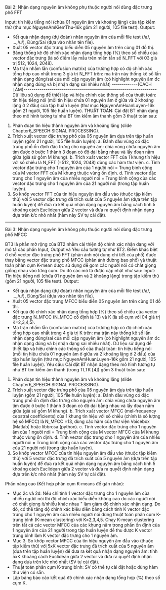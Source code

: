 Bài 2: Nhận dạng nguyên âm không phụ thuộc người nói dùng đặc trưng phổ FFT

Input: tín hiệu tiếng nói (chứa 01 nguyên âm và khoảng lặng) của tập kiểm thử
(thư mục NguyenAmKiemThu-16k gồm 21 người, 105 file test).
Output: 
- Kết quả nhận dạng (dự đoán) nhãn nguyên âm của mỗi file test (/a/, …,/u/), Đúng/Sai (dựa vào nhãn tên file).
- Xuất 05 vector đặc trưng biểu diễn 05 nguyên âm trên cùng 01 đồ thị.
- Bảng thống kê độ chính xác nhận dạng tổng hợp (%) theo số chiều của vector đặc 
trưng (là số điểm lấy mẫu trên miền tần số N_FFT với 03 giá trị 512, 1024, 2048).
- Ma trận nhầm lẫn (confusion matrix) của trường hợp có độ chính xác tổng hợp cao 
nhất trong 3 giá trị N_FFT trên: ma trận này thống kê số lần nhận dạng đúng/sai của 
mỗi cặp nguyên âm (có highlight nguyên âm đc nhận dạng đúng và bị nhận dạng sai 
nhiều nhất)
-------------(CÁCH LÀM)-------------------------------------------------------------------
Dữ liệu sử dụng để thiết lập và hiệu chỉnh các thông số của thuật toán: tín hiệu tiếng nói
 (mỗi tín hiệu chứa 01 nguyên âm ở giữa và 2 khoảng lặng ở 2 đầu) của tập huấn luyện
(thư mục NguyenAmHuanLuyen-16k gồm 21 người, 105 file huấn luyện).
THUẬT TOÁN:
Cài đặt BT nhận dạng theo mô hình tương tự như BT tìm kiếm âm thanh gồm 3 thuật toán sau:
1. Phân đoạn tín hiệu thành nguyên âm và khoảng lặng (slide Chapter6_SPEECH SIGNAL PROCESSING).
2. Trích xuất vector đặc trưng phổ của 05 nguyên âm dựa trên tập huấn luyện (gồm 21 người, 105 file huấn luyện):
a. Đánh dấu vùng có đặc trưng phổ ổn định đặc trưng cho nguyên âm: chia vùng chứa nguyên âm tìm được ở bước 1 thành
          3 đoạn có độ dài bằng nhau và lấy đoạn nằm giữa (giả sử gồm M khung).
b. Trích xuất vector FFT của 1 khung tín hiệu với số chiều là N_FFT (=512, 1024, 2048) dùng các hàm thư viện.
c. Tính vector đặc trưng cho 1 nguyên âm của 1 người nói = Trung bình cộng của M vector FFT của M khung thuộc vùng ổn định.
d. Tính vector đặc trưng cho 1 nguyên âm của nhiều người nói = Trung bình cộng của các vector đặc trưng cho 1 nguyên âm
        của 21 người nói (trong tập huấn luyện).
4. So khớp vector FFT của tín hiệu nguyên âm đầu vào (thuộc tập kiểm thử) với 5 vector đặc trưng đã trích xuất của 5 nguyên âm
    (dựa trên tập huấn luyện) để đưa ra kết quả nhận dạng nguyên âm bằng cách tính 5 khoảng cách Euclidean giữa 2 vector và
   đưa ra quyết định nhận dạng dựa trên k/c nhỏ nhất (hàm này SV tự cài đặt).

__________________________________________
Bài 3: Nhận dạng nguyên âm không phụ thuộc người nói dùng đặc trưng phổ MFCC

BT3 là phần mở rộng của BT2 nhằm cải thiện độ chính xác nhận dạng với mô tả các phần 
Input, Output và Yêu cầu tương tự như BT2. Điểm khác biệt ở chỗ vector đặc trưng phổ FFT 
(phản ánh nội dung chi tiết của phổ) được thay bằng vector đặc trưng phổ MFCC (phản ánh 
đường bao phổ) và thuật toán phân cụm K-mean được sử dụng để gom các người nói có 
chất giọng giống nhau vào từng cụm. Do đó các mô tả được cập nhật như sau:
Input: 
Tín hiệu tiếng nói (chứa 01 nguyên âm và 2 khoảng lặng) trong tập kiểm thử (gồm 21 người, 
105 file test).
Output: 
- Kết quả nhận dạng (dự đoán) nhãn nguyên âm của mỗi file test (/a/, …,/u/), Đúng/Sai 
(dựa vào nhãn tên file).
- Xuất 05 vector đặc trưng MFCC biểu diễn 05 nguyên âm trên cùng 01 đồ thị.
- Kết quả độ chính xác nhận dạng tổng hợp (%) theo số chiều của vector đặc trưng 
N_MFCC (N_MFCC cố định là 13) và K (là số cụm với 04 giá trị K=2,3,4,5).
- Ma trận nhầm lẫn (confusion matrix) của trường hợp có độ chính xác tổng hợp cao 
nhất trong 4 giá trị K trên: ma trận này thống kê số lần nhận dạng đúng/sai của mỗi 
cặp nguyên âm (có highlight nguyên âm đc nhận dạng đúng và bị nhận dạng sai 
nhiều nhất).
Dữ liệu sử dụng để thiết lập và hiệu chỉnh các thông số của thuật toán: 
tín hiệu tiếng nói (mỗi tín hiệu chứa 01 nguyên âm ở giữa và 2 khoảng lặng ở 2 đầu) của tập 
huấn luyện (thư mục NguyenAmHuanLuyen-16k gồm 21 người, 105 file huấn luyện).
Yêu cầu:
Cài đặt BT nhận dạng theo mô hình tương tự như BT tìm kiếm âm thanh (trong TLTK [4]) 
gồm 3 thuật toán sau:
1. Phân đoạn tín hiệu thành nguyên âm và khoảng lặng (slide Chapter6_SPEECH SIGNAL 
PROCESSING).
2. Trích xuất vector đặc trưng phổ của 05 nguyên âm dựa trên tập huấn luyện (gồm 21 
người, 105 file huấn luyện):
a. Đánh dấu vùng có đặc trưng phổ ổn định đặc trưng cho nguyên âm: chia vùng 
chứa nguyên âm tìm được ở bước 1 thành 3 đoạn có độ dài bằng nhau và lấy 
đoạn nằm giữa (giả sử gồm M khung).
b. Trích xuất vector MFCC (mel-frequency cepstral coefficients) của 1 khung tín 
hiệu với số chiều (chính là số lượng hệ số MFCC) là N_MFCC =13, dùng các 
hàm của thư viện Voicebox (Matlab) hoặc libbrosa (python).
c. Tính vector đặc trưng cho 1 nguyên âm của 1 người nói = Trung bình cộng 
của M vector MFCC của M khung thuộc vùng ổn định.
d. Tính vector đặc trưng cho 1 nguyên âm của nhiều người nói = Trung bình 
cộng của các vector đặc trưng cho 1 nguyên âm của 21 người nói (trong tập 
huấn luyện).
3. So khớp vector MFCC của tín hiệu nguyên âm đầu vào (thuộc tập kiểm thử) với 5 
vector đặc trưng đã trích xuất của 5 nguyên âm (dựa trên tập huấn luyện) để đưa ra 
kết quả nhận dạng nguyên âm bằng cách tính 5 khoảng cách Euclidean giữa 2 vector 
và đưa ra quyết định nhận dạng dựa trên k/c nhỏ nhất (hàm này SV tự cài đặt).

Phần nâng cao (Kết hợp phân cụm K-means để gán nhãn):
- Mục 2c và 2d: Nếu chỉ tính 1 vector đặc trưng cho 1 nguyên âm của nhiều người nói 
thì độ chính xác biểu diễn không cao do các người nói có chất giọng ít/nhiều khác 
nhau " làm giảm độ chính xác nhận dạng. Do đó, có thể tăng độ chính xác biểu diễn 
bằng cách tính K vector đặc trưng cho 1 nguyên âm của nhiều người nói dùng thuật 
toán phân cụm K-trung bình (K-mean clustering) với K=2,3,4,5. Chạy K-mean 
clustering trên tất cả các vector MFCC của các khung nằm trong phần ổn định của 1 
nguyên âm của 21 người trong tập huấn luyện để thu được K vector trung bình làm K 
vector đặc trưng cho 1 nguyên âm.
- Mục 3: So khớp vector MFCC của tín hiệu nguyên âm đầu vào (thuộc tập kiểm thử) 
với 5xK vector đặc trưng đã trích xuất của 5 nguyên âm (dựa trên tập huấn luyện) để
đưa ra kết quả nhận dạng nguyên âm: tính 5xK khoảng cách Euclidean giữa 2 vector 
và đưa ra quyết định nhận dạng dựa trên k/c nhỏ nhất (SV tự cài đặt).
- Thuật toán phân cụm K-trung bình: SV có thể tự cài đặt hoặc dùng hàm thư viện có 
sẵn.
- Lập bảng báo cáo kết quả độ chính xác nhận dạng tổng hợp (%) theo số cụm K.
